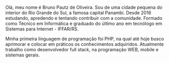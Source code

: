 Olá, meu nome é Bruno Pautz de Oliveira. Sou de uma cidade pequena do interior do Rio Grande do Sul, a famosa capital Panambi. 
Desde 2016 estudando, apredendo e tentando contribuir com a comunidade. Formado como Técnico em Informática e graduado do último ano em tecnólogo em Sistemas para Internet - IFFAR/RS.

Minha primeira linguagem de programação foi PHP, na qual até hoje busco aprimorar e colocar em práticos os conhecimentos adquiridos. Atualmente trabalho como desenvolvedor full stack, na programação WEB, mobile e sistemas gerais.
